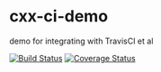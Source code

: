 # cxx-ci-demo
demo for integrating with TravisCI et al

[![Build Status](https://travis-ci.org/jsteemann/cxx-ci-demo.svg?branch=master)](https://travis-ci.org/jsteemann/cxx-ci-demo)
[![Coverage Status](https://coveralls.io/repos/github/jsteemann/cxx-ci-demo/badge.svg?branch=master)](https://coveralls.io/github/jsteemann/cxx-ci-demo?branch=master)
